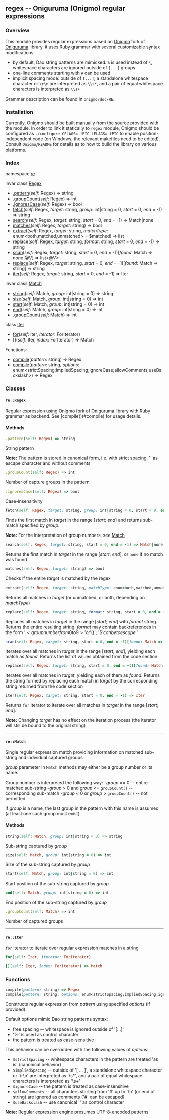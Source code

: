## regex -- Oniguruma (Onigmo) regular expressions

### Overview
This module provides regular expressions based on [Onigmo](https://github.com/k-takata/Onigmo) fork of [Oniguruma](http://www.geocities.jp/kosako3/oniguruma/)
library. it uses Ruby grammar with several customizable syntax modifications:
- by default, Dao string patterns are mimicked: `%` is used instead of `\`, whitespace characters are ignored outside of `[...]` groups
- one-line comments starting with `#` can be used
- implicit spacing mode: outside of `[...]`, a standalone whitespace character or `\r\n` are interpreted as `\\s*`, and a pair of equal whitespace characters
is interpreted as `\\s+`

Grammar description can be found in `Onigmo/doc/RE`.

### Installation
Currently, Onigmo should be built manually from the source provided with the module. In order to link it statically to `regex` module,  Onigmo should be
configured as `./configure CFLAGS=-fPIC LFLAGS=-fPIC` to enable position-independent code (on Windows, the relevant makefiles need to be edited). Consult
`Onigmo/README` for details as to how to build the library on various platforms.

### Index
namespace [re](#re)

invar class [Regex](#regex)
- [.pattern](#pattern)(_self_: Regex) => string
- [.groupCount](#groupcount)(_self_: Regex) => int
- [.ignoresCase](#ignorescase)(_self_: Regex) => bool
- [fetch](#fetch)(_self_: Regex, _target_: string, _group_: int|string = 0, _start_ = 0, _end_ = -1) => string
- [search](#search)(_self_: Regex, _target_: string, _start_ = 0, _end_ = -1) => Match|none
- [matches](#matches)(_self_: Regex, _target_: string) => bool
- [extract](#extract)(_self_: Regex, _target_: string, _matchType_: enum<both,matched,unmatched> = $matched) => list<string>
- [replace](#replace)(_self_: Regex, _target_: string, _format_: string, _start_ = 0, _end_ = -1) => string
- [scan](#scan)(_self_: Regex, _target_: string, _start_ = 0, _end_ = -1)[_found_: Match => none|@V] => list<@V>
- [replace](#replace2)(_self_: Regex, _target_: string, _start_ = 0, _end_ = -1)[_found_: Match => string] => string
- [iter](#iter)(_self_: Regex, _target_: string, _start_ = 0, _end_ = -1) => Iter

invar class [Match](#match)
- [string](#string)(_self_: Match, _group_: int|string = 0) => string
- [size](#size)(_self_: Match, _group_: int|string = 0) => int
- [start](#start)(_self_: Match, _group_: int|string = 0) => int
- [end](#end)(_self_: Match, _group_: int|string = 0) => int
- [.groupCount](#groupcount2)(_self_: Match) => int

class [Iter](#iter2)
- [for](#for)(_self_: Iter, _iterator_: ForIterator)
- [<span>[]</span>](#index)(_self_: Iter, _index_: ForIterator) => Match

Functions:
- [compile](#compile)(_pattern_: string) => Regex
- [compile](#compile)(_pattern_: string, _options_: enum<strictSpacing;impliedSpacing;ignoreCase;allowComments;useBackslash>) => Regex

<a name="re"></a>
### Classes
#### <a name="Regex">`re::Regex`</a>
Regular expression using [Onigmo fork](https://github.com/k-takata/Onigmo) of [Oniguruma](http://www.geocities.jp/kosako3/oniguruma/) library with Ruby grammar as backend. See [compile()(#compile) for usage details.
#### Methods
<a name="pattern"></a>
```ruby
.pattern(self: Regex) => string
```
String pattern

__Note:__ The pattern is stored in canonical form, i.e. with strict spacing, '\' as escape character and without comments
<a name="groupcount"></a>
```ruby
.groupCount(self: Regex) => int
```
Number of capture groups in the pattern
<a name="ignorescase"></a>
```ruby
.ignoresCase(self: Regex) => bool
```
Case-insensitivity
<a name="fetch"></a>
```ruby
fetch(self: Regex, target: string, group: int|string = 0, start = 0, end = -1) => string
```
Finds the first match in *target* in the range [*start*; *end*] and returns sub-match specified by *group*.

__Note:__ For the interpretation of group numbers, see [Match](#match)
<a name="search"></a>
```ruby
search(self: Regex, target: string, start = 0, end = -1) => Match|none
```
Returns the first match in *target* in the range [*start*; *end*], or `none` if no match was found
<a name="match"></a>
```ruby
matches(self: Regex, target: string) => bool
```
Checks if the entire *target* is matched by the regex
<a name="extract"></a>
```ruby
extract(self: Regex, target: string, matchType: enum<both,matched,unmatched> = $matched) => list<string>
```
Returns all matches in *target* (or unmatched, or both, depending on *matchType*)
<a name="replace"></a>
```ruby
replace(self: Regex, target: string, format: string, start = 0, end = -1) => string
```
Replaces all matches in *target* in the range [*start*; *end*] with *format* string. Returns the entire resulting string. *format* may contain backreferences
in the form '$<group number from 0 to 9>' or '$(<group name>)'; '$$' can be to escape '$'
 <a name="scan"></a>
 ```ruby
 scan(self: Regex, target: string, start = 0, end = -1)[found: Match => none|@V] => list<@V>
 ```
 Iterates over all matches in *target* in the range [*start*; *end*], yielding each match as *found*. Returns the list of values obtained from the code
 section
 <a name="replace2"></a>
 ```ruby
 replace(self: Regex, target: string, start = 0, end = -1)[found: Match => string] => string
 ```
 Iterates over all matches in *target*, yielding each of them as *found*. Returns the string formed by replacing each match in *target* by the corresponding
 string returned from the code section
 <a name="iter"></a>
 ```ruby
 iter(self: Regex, target: string, start = 0, end = -1) => Iter
 ```
 Returns `for` iterator to iterate over all matches in *target* in the range [*start*; *end*].

__Note:__ Changing *target* has no effect on the iteration process (the iterator will still be bound to the original string)

------
#### <a name="match">`re::Match`</a>
Single regular expression match providing information on matched sub-string and individual captured groups.

*group* parameter in `Match` methods may either be a group number or its name.

Group number is interpreted the following way:
-*group* == 0 -- entire matched sub-string
-*group* > 0 and *group* <= `groupCount()` -- corresponding sub-match
-*group* < 0 or *group* > `groupCount()` -- not permitted

If *group* is a name, the last group in the pattern with this name is assumed (at least one such group must exist).
#### Methods
<a name="string"></a>
```ruby
string(self: Match, group: int|string = 0) => string
```
Sub-string captured by *group*
<a name="size"></a>
```ruby
size(self: Match, group: int|string = 0) => int
```
Size of the sub-string captured by *group*
<a name="start"></a>
```ruby
start(self: Match, group: int|string = 0) => int
```
Start position of the sub-string captured by *group*
<a name="end"></a>
```ruby
end(self: Match, group: int|string = 0) => int
```
End position of the sub-string captured by *group*
<a name="groupCount2"></a>
```ruby
.groupCount(self: Match) => int
```
Number of captured groups

------
#### <a name="iter">`re::Iter`</a>
`for` iterator to iterate over regular expression matches in a string
<a name="for"></a>
```ruby
for(self: Iter, iterator: ForIterator)
```
<a name="index"></a>
```ruby
[](self: Iter, index: ForIterator) => Match
```
### Functions
<a name="compile"></a>
```ruby
compile(pattern: string) => Regex
compile(pattern: string, options: enum<strictSpacing;impliedSpacing;ignoreCase;allowComments;useBackslash>) => Regex
```
Constructs regular expression from *pattern* using specified *options* (if provided).

Default options mimic Dao string patterns syntax:
- free spacing -- whitespace is ignored outside of '[...]'
- '%' is used as control character
- the pattern is treated as case-sensitive

This behavior can be overridden with the following values of *options*:
- `$strictSpacing` -- whitespace characters in the pattern are treated 'as is' (canonical behavior)
- `$impliedSpacing` -- outside of '[ ... ]', a standalone whitespace character or '\r\n' are interpreted as '\\s*',
and a pair of equal whitespace characters is interpreted as '\\s+'
- `$ignoreCase` -- the pattern is treated as case-insensitive
- `$allowComments` -- all characters starting from '#' up to '\n' (or end of string) are ignored as comments ('#' can be escaped)
- `$useBackslash` -- use canonical '\' as control character

__Note:__ Regular expression engine presumes UTF-8-encoded patterns
